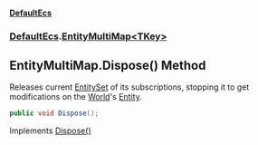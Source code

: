 #### [DefaultEcs](DefaultEcs.md 'DefaultEcs')
### [DefaultEcs](DefaultEcs.md#DefaultEcs 'DefaultEcs').[EntityMultiMap&lt;TKey&gt;](EntityMultiMap_TKey_.md 'DefaultEcs.EntityMultiMap<TKey>')

## EntityMultiMap<TKey>.Dispose() Method

Releases current [EntitySet](EntitySet.md 'DefaultEcs.EntitySet') of its subscriptions, stopping it to get modifications on the [World](EntityMultiMap_TKey_.World.md 'DefaultEcs.EntityMultiMap<TKey>.World')'s [Entity](Entity.md 'DefaultEcs.Entity').

```csharp
public void Dispose();
```

Implements [Dispose()](https://docs.microsoft.com/en-us/dotnet/api/System.IDisposable.Dispose 'System.IDisposable.Dispose')